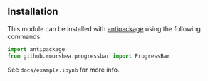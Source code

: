 ## Installation

This module can be installed with
[antipackage](https://github.com/rmorshea/antipackage)
using the following commands:

```python
import antipackage
from github.rmorshea.progressbar import ProgressBar
```

See `docs/example.ipynb` for more info.
